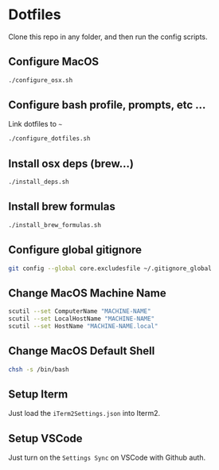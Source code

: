 # Dotfiles

Clone this repo in any folder, and then run the config scripts.

## Configure MacOS

```bash
./configure_osx.sh
```

## Configure bash profile, prompts, etc ...

Link dotfiles to `~`

```bash
./configure_dotfiles.sh
```

## Install osx deps (brew...)

```bash
./install_deps.sh
```

## Install brew formulas

```bash
./install_brew_formulas.sh
```

## Configure global gitignore

```bash
git config --global core.excludesfile ~/.gitignore_global
```

## Change MacOS Machine Name

```bash
scutil --set ComputerName "MACHINE-NAME"
scutil --set LocalHostName "MACHINE-NAME"
scutil --set HostName "MACHINE-NAME.local"
```

## Change MacOS Default Shell

```bash
chsh -s /bin/bash
```

## Setup Iterm

Just load the `iTerm2Settings.json` into Iterm2.

## Setup VSCode

Just turn on the `Settings Sync` on VSCode with Github auth.